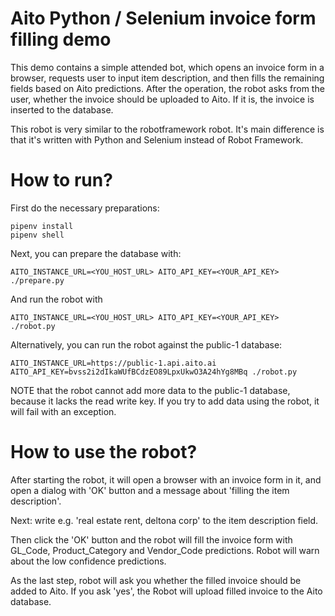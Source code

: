 # Aito Python / Selenium invoice form filling demo

This demo contains a simple attended bot, which opens an invoice form in a browser, requests user to
input item description, and then fills the remaining fields based on Aito predictions. After the
operation, the robot asks from the user, whether the invoice should be uploaded to Aito. If it is,
the invoice is inserted to the database.

This robot is very similar to the robotframework robot. It's main difference is that
it's written with Python and Selenium instead of Robot Framework.

# How to run?

First do the necessary preparations:

```
pipenv install
pipenv shell
```

Next, you can prepare the database with:

```
AITO_INSTANCE_URL=<YOU_HOST_URL> AITO_API_KEY=<YOUR_API_KEY> ./prepare.py
```

And run the robot with

```
AITO_INSTANCE_URL=<YOU_HOST_URL> AITO_API_KEY=<YOUR_API_KEY> ./robot.py
```

Alternatively, you can run the robot against the public-1 database:

```
AITO_INSTANCE_URL=https://public-1.api.aito.ai AITO_API_KEY=bvss2i2dIkaWUfBCdzEO89LpxUkwO3A24hYg8MBq ./robot.py
```

NOTE that the robot cannot add more data to the public-1 database, because it lacks the read write key. If you try to add data using the robot, it will fail with an exception.

# How to use the robot?

After starting the robot, it will open a browser with an invoice form in it, and open a dialog
with 'OK' button and a message about 'filling the item description'.

Next: write e.g. 'real estate rent, deltona corp' to the item description field.

Then click the 'OK' button and the robot will fill the invoice form with GL_Code, Product_Category and Vendor_Code predictions. Robot will warn about the low confidence predictions.

As the last step, robot will ask you whether the filled invoice should be added to Aito.
If you ask 'yes', the Robot will upload filled invoice to the Aito database.